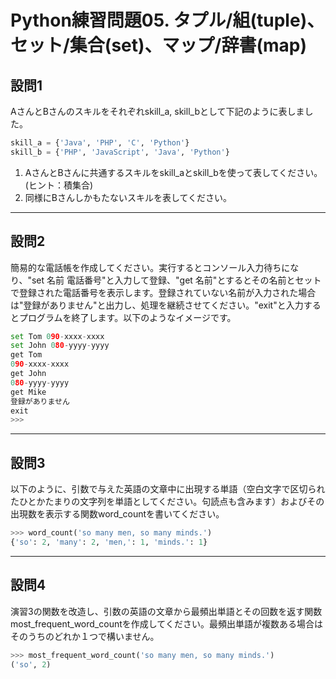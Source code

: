 # Python練習問題05. タプル/組(tuple)、セット/集合(set)、マップ/辞書(map)

## 設問1

AさんとBさんのスキルをそれぞれskill_a, skill_bとして下記のように表しました。

~~~python
skill_a = {'Java', 'PHP', 'C', 'Python'}
skill_b = {'PHP', 'JavaScript', 'Java', 'Python'}
~~~

1. AさんとBさんに共通するスキルをskill_aとskill_bを使って表してください。(ヒント：積集合)
1. 同様にBさんしかもたないスキルを表してください。

---

## 設問2

簡易的な電話帳を作成してください。実行するとコンソール入力待ちになり、"set 名前 電話番号"と入力して登録、"get 名前"とするとその名前とセットで登録された電話番号を表示します。登録されていない名前が入力された場合は"登録がありません"と出力し、処理を継続させてください。"exit"と入力するとプログラムを終了します。以下のようなイメージです。

~~~python
set Tom 090-xxxx-xxxx
set John 080-yyyy-yyyy
get Tom
090-xxxx-xxxx
get John
080-yyyy-yyyy
get Mike
登録がありません
exit
>>> 
~~~

---

## 設問3

以下のように、引数で与えた英語の文章中に出現する単語（空白文字で区切られたひとかたまりの文字列を単語としてください。句読点も含みます）およびその出現数を表示する関数word_countを書いてください。

~~~python
>>> word_count('so many men, so many minds.')
{'so': 2, 'many': 2, 'men,': 1, 'minds.': 1}
~~~

---

## 設問4

演習3の関数を改造し、引数の英語の文章から最頻出単語とその回数を返す関数most_frequent_word_countを作成してください。最頻出単語が複数ある場合はそのうちのどれか１つで構いません。

~~~python
>>> most_frequent_word_count('so many men, so many minds.')
('so', 2)
~~~
